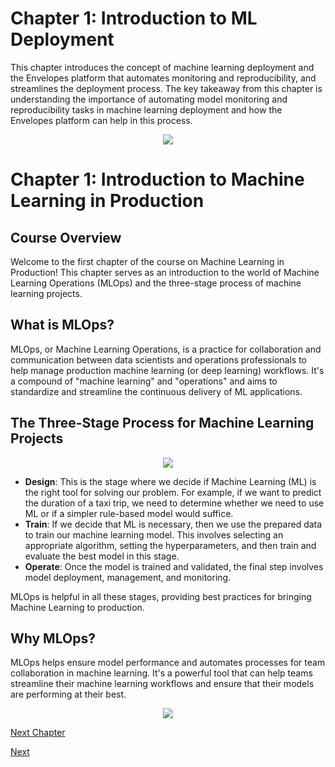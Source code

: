 # Chapter 1: Introduction to ML Deployment

This chapter introduces the concept of machine learning deployment and the Envelopes platform that automates monitoring and reproducibility, and streamlines the deployment process. The key takeaway from this chapter is understanding the importance of automating model monitoring and reproducibility tasks in machine learning deployment and how the Envelopes platform can help in this process.

<div align="center">
    <img src="https://showme.redstarplugin.com/s/9OJRECxz" />
</div>

# Chapter 1: Introduction to Machine Learning in Production

## Course Overview

Welcome to the first chapter of the course on Machine Learning in Production! This chapter serves as an introduction to the world of Machine Learning Operations (MLOps) and the three-stage process of machine learning projects. 

## What is MLOps?

MLOps, or Machine Learning Operations, is a practice for collaboration and communication between data scientists and operations professionals to help manage production machine learning (or deep learning) workflows. It's a compound of "machine learning" and "operations" and aims to standardize and streamline the continuous delivery of ML applications.


## The Three-Stage Process for Machine Learning Projects

<div align="center">
    <img src="https://showme.redstarplugin.com/s/68KNMkBW" />
</div>

- **Design**: This is the stage where we decide if Machine Learning (ML) is the right tool for solving our problem. For example, if we want to predict the duration of a taxi trip, we need to determine whether we need to use ML or if a simpler rule-based model would suffice.
- **Train**: If we decide that ML is necessary, then we use the prepared data to train our machine learning model. This involves selecting an appropriate algorithm, setting the hyperparameters, and then train and evaluate the best model in this stage.
- **Operate**: Once the model is trained and validated, the final step involves model deployment, management, and monitoring.

MLOps is helpful in all these stages, providing best practices for bringing Machine Learning to production.


## Why MLOps?

MLOps helps ensure model performance and automates processes for team collaboration in machine learning. It's a powerful tool that can help teams streamline their machine learning workflows and ensure that their models are performing at their best. 

<div align="center">
    <img src="https://showme.redstarplugin.com/s/rCq6NBcQ" />
</div>


[Next Chapter](Chapter2.md)








[Next](chapter-2.md)

